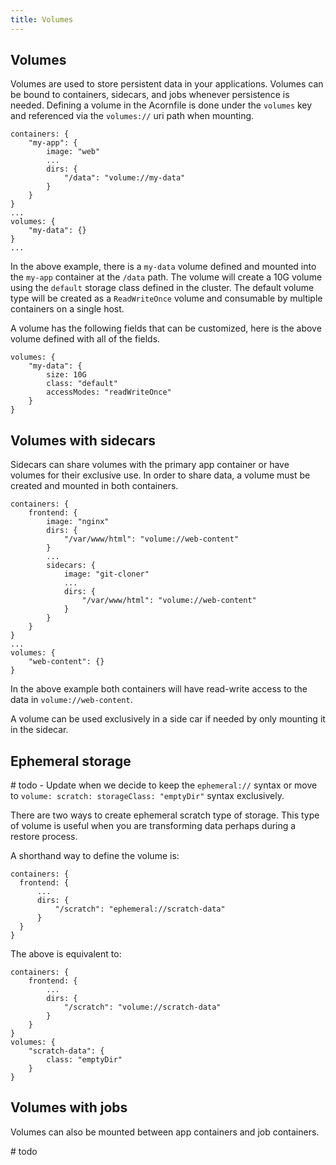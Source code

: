 ```yaml
---
title: Volumes
---
```


## Volumes

Volumes are used to store persistent data in your applications. Volumes can be bound to containers, sidecars, and jobs whenever persistence is needed. Defining a volume in the Acornfile is done under the `volumes` key and referenced via the `volumes://` uri path when mounting.

```cue
containers: {
    "my-app": {
        image: "web"
        ...
        dirs: {
            "/data": "volume://my-data"
        }
    }
}
...
volumes: {
    "my-data": {}
}
...
```

In the above example, there is a `my-data` volume defined and mounted into the `my-app` container at the `/data` path. The volume will create a 10G volume using the `default` storage class defined in the cluster. The default volume type will be created as a `ReadWriteOnce` volume and consumable by multiple containers on a single host.

A volume has the following fields that can be customized, here is the above volume defined with all of the fields.

```cue
volumes: {
    "my-data": {
        size: 10G
        class: "default"
        accessModes: "readWriteOnce"
    }
}
```

## Volumes with sidecars

Sidecars can share volumes with the primary app container or have volumes for their exclusive use. In order to share data, a volume must be created and mounted in both containers.

```cue
containers: {
    frontend: {
        image: "nginx"
        dirs: {
            "/var/www/html": "volume://web-content"
        }
        ...
        sidecars: {
            image: "git-cloner"
            ...
            dirs: {
                "/var/www/html": "volume://web-content"
            }
        }
    }
}
...
volumes: {
    "web-content": {}
}
```

In the above example both containers will have read-write access to the data in `volume://web-content`.

A volume can be used exclusively in a side car if needed by only mounting it in the sidecar.

## Ephemeral storage

  \# todo - Update when we decide to keep the `ephemeral://` syntax or move to `volume: scratch: storageClass: "emptyDir"` syntax exclusively.

  There are two ways to create ephemeral scratch type of storage. This type of volume is useful when you are transforming data perhaps during a restore process.

  A shorthand way to define the volume is:

  ```cue
containers: {
    frontend: {
        ...
        dirs: {
            "/scratch": "ephemeral://scratch-data"
        }
    }
}
```

The above is equivalent to:

```cue
containers: {
    frontend: {
        ...
        dirs: {
            "/scratch": "volume://scratch-data"
        }
    }
}
volumes: {
    "scratch-data": {
        class: "emptyDir" 
    }
}
```

## Volumes with jobs

Volumes can also be mounted between app containers and job containers.

 \# todo
